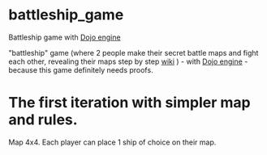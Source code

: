 # battleship_game
Battleship game with [Dojo engine](https://github.com/dojoengine/dojo)

"battleship" game (where 2 people make their secret battle maps and fight each other, revealing their maps step by step [wiki](https://en.wikipedia.org/wiki/Battleship_(game)) ) - with [Dojo engine](https://www.dojoengine.org/en/) - because this game definitely needs proofs.

# The first iteration with simpler map and rules.
Map 4x4.
Each player can place 1 ship of choice on their map.

